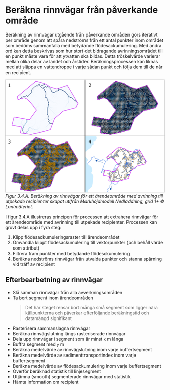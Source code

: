 # Beräkna rinnvägar från påverkande område

Beräkning av rinnvägar utgående från påverkande områden görs iterativt per
område genom att spåra nedströms från ett antal punkter inom området som bedöms
sammanfalla med betydande flödesackumulering. Med andra ord kan detta beskrivas
som hur stort det bidragande avrinningsområdet till en punkt måste vara för att
ytvatten ska bildas. Detta tröskelvärde varierar mellan olika delar av landet
och årstider. Beräkningsprocessen kan liknas med att släppa en vattendroppe i
varje sådan punkt och följa dem till de når en recipient.

![](../img/flowpath_extraction.jpg)
*Figur 3.4.A. Beräkning av rinnvägar för ett ärendeområde med avrinning till utpekade
recipienter skapat utifrån Markhöjdmodell Nedladdning, grid 1+ © Lantmäteriet.*

I figur 3.4.A illustreras principen för processen att extrahera rinnvägar för
ett ärendeområde med avrinning till utpekade recipienter. Processen kan grovt
delas upp i fyra steg:

1. Klipp flödesackumuleringsraster till ärendeområdet
2. Omvandla klippt flödesackumulering till vektorpunkter (och behåll värde som
  attribut)
3. Filtrera fram punkter med betydande flödesckumulering
4. Beräkna nedströms rinnvägar från utvalda punkter och stanna spårning vid
  träff av recipient

## Efterbearbetning av rinnvägar

- Slå samman rinnvägar från alla avverkningsområden
- Ta bort segment inom ärendeområden
  > Det här steget rensar bort många små segment som ligger nära källpunkterna
  > och påverkar efterföljande beräkningstid och datamängd signifikant
- Rasterisera sammanslagna rinnvägar
- Beräkna rinnvägslutning längs rasteriserade rinnvägar
- Dela upp rinnvägar i segment som är minst `x` m långa
- Buffra segment med `y` m
- Beräkna medelvärde av rinnvägslutning inom varje buffertsegment
- Beräkna medelvärde av sedimenttransportindex inom varje buffertsegment
- Beräkna medelvärde av flödesackumulering inom varje buffertsegment
- Överför beräknad statistik till linjesegment
- Utjämna (smooth) segmenterade rinnvägar med statistik
- Hämta information om recipient
